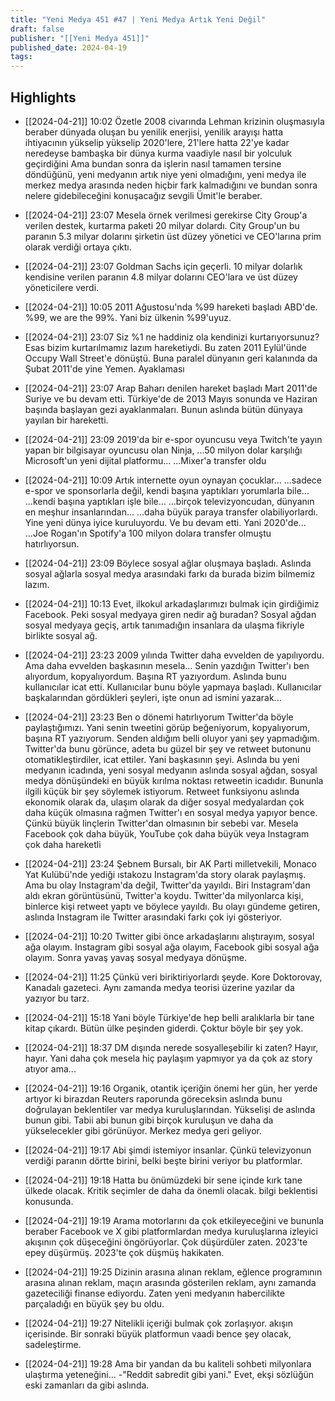 ```yaml
---
title: "Yeni Medya 451 #47 | Yeni Medya Artık Yeni Değil"
draft: false
publisher: "[[Yeni Medya 451]]"
published_date: 2024-04-19
tags:
---
```



## Highlights
* [[2024-04-21]] 10:02  Özetle 2008 civarında Lehman krizinin oluşmasıyla beraber dünyada oluşan bu yenilik enerjisi, yenilik arayışı hatta ihtiyacının yükselip yükselip 2020'lere, 21'lere hatta 22'ye kadar neredeyse bambaşka bir dünya kurma vaadiyle nasıl bir yolculuk geçirdiğini Ama bundan sonra da işlerin nasıl tamamen tersine döndüğünü, yeni medyanın artık niye yeni olmadığını, yeni medya ile merkez medya arasında neden hiçbir fark kalmadığını ve bundan sonra nelere gidebileceğini konuşacağız sevgili Ümit'le beraber.

* [[2024-04-21]] 23:07  Mesela örnek verilmesi gerekirse City Group'a verilen destek, kurtarma paketi 20 milyar dolardı. City Group'un bu paranın 5.3 milyar dolarını şirketin üst düzey yönetici ve CEO'larına prim olarak verdiği ortaya çıktı.

* [[2024-04-21]] 23:07  Goldman Sachs için geçerli. 10 milyar dolarlık kendisine verilen paranın 4.8 milyar dolarını CEO'lara ve üst düzey yöneticilere verdi.

* [[2024-04-21]] 10:05  2011 Ağustosu'nda %99 hareketi başladı ABD'de. %99, we are the 99%. Yani biz ülkenin %99'uyuz.

* [[2024-04-21]] 23:07  Siz %1 ne haddiniz ola kendinizi kurtarıyorsunuz? Esas bizim kurtarılmamız lazım hareketiydi. Bu zaten 2011 Eylül'ünde Occupy Wall Street'e dönüştü. Buna paralel dünyanın geri kalanında da Şubat 2011'de yine Yemen. Ayaklaması

* [[2024-04-21]] 23:07  Arap Baharı denilen hareket başladı Mart 2011'de Suriye ve bu devam etti. Türkiye'de de 2013 Mayıs sonunda ve Haziran başında başlayan gezi ayaklanmaları. Bunun aslında bütün dünyaya yayılan bir hareketti.

* [[2024-04-21]] 23:09  2019'da bir e-spor oyuncusu veya Twitch'te yayın yapan bir bilgisayar oyuncusu olan Ninja, ...50 milyon dolar karşılığı Microsoft'un yeni dijital platformu... ...Mixer'a transfer oldu

* [[2024-04-21]] 10:09  Artık internette oyun oynayan çocuklar... ...sadece e-spor ve sponsorlarla değil, kendi başına yaptıkları yorumlarla bile... ...kendi başına yaptıkları işle bile... ...birçok televizyoncudan, dünyanın en meşhur insanlarından... ...daha büyük paraya transfer olabiliyorlardı. Yine yeni dünya iyice kuruluyordu. Ve bu devam etti. Yani 2020'de... ...Joe Rogan'ın Spotify'a 100 milyon dolara transfer olmuştu hatırlıyorsun.

* [[2024-04-21]] 23:09  Böylece sosyal ağlar oluşmaya başladı. Aslında sosyal ağlarla sosyal medya arasındaki farkı da burada bizim bilmemiz lazım.

* [[2024-04-21]] 10:13  Evet, ilkokul arkadaşlarımızı bulmak için girdiğimiz Facebook. Peki sosyal medyaya giren nedir ağ buradan? Sosyal ağdan sosyal medyaya geçiş, artık tanımadığın insanlara da ulaşma fikriyle birlikte sosyal ağ.

* [[2024-04-21]] 23:23  2009 yılında Twitter daha evvelden de yapılıyordu. Ama daha evvelden başkasının mesela... Senin yazdığın Twitter'ı ben alıyordum, kopyalıyordum. Başına RT yazıyordum. Aslında bunu kullanıcılar icat etti. Kullanıcılar bunu böyle yapmaya başladı. Kullanıcılar başkalarından gördükleri şeyleri, işte onun ad ismini yazarak...

* [[2024-04-21]] 23:23  Ben o dönemi hatırlıyorum Twitter'da böyle paylaştığımızı. Yani senin tweetini görüp beğeniyorum, kopyalıyorum, başına RT yazıyorum. Senden aldığım belli oluyor yani şey yapmadığım. Twitter'da bunu görünce, adeta bu güzel bir şey ve retweet butonunu otomatikleştirdiler, icat ettiler. Yani başkasının şeyi. Aslında bu yeni medyanın icadında, yeni sosyal medyanın aslında sosyal ağdan, sosyal medya dönüşündeki en büyük kırılma noktası retweetin icadıdır. Bununla ilgili küçük bir şey söylemek istiyorum. Retweet funksiyonu aslında ekonomik olarak da, ulaşım olarak da diğer sosyal medyalardan çok daha küçük olmasına rağmen Twitter'ı en sosyal medya yapıyor bence. Çünkü büyük linçlerin Twitter'dan olmasının bir sebebi var. Mesela Facebook çok daha büyük, YouTube çok daha büyük veya Instagram çok daha hareketli

* [[2024-04-21]] 23:24  Şebnem Bursalı, bir AK Parti milletvekili, Monaco Yat Kulübü'nde yediği ıstakozu Instagram'da story olarak paylaşmış. Ama bu olay Instagram'da değil, Twitter'da yayıldı. Biri Instagram'dan aldı ekran görüntüsünü, Twitter'a koydu. Twitter'da milyonlarca kişi, binlerce kişi retweet yaptı ve böylece yayıldı. Bu olayı gündeme getiren, aslında Instagram ile Twitter arasındaki farkı çok iyi gösteriyor.

* [[2024-04-21]] 10:20  Twitter gibi önce arkadaşlarını alıştırayım, sosyal ağa olayım. Instagram gibi sosyal ağa olayım, Facebook gibi sosyal ağa olayım. Sonra yavaş yavaş sosyal medyaya dönüşme.

* [[2024-04-21]] 11:25  Çünkü veri biriktiriyorlardı şeyde. Kore Doktorovay, Kanadalı gazeteci. Aynı zamanda medya teorisi üzerine yazılar da yazıyor bu tarz.

* [[2024-04-21]] 15:18  Yani böyle Türkiye'de hep belli aralıklarla bir tane kitap çıkardı. Bütün ülke peşinden giderdi. Çoktur böyle bir şey yok.

* [[2024-04-21]] 18:37  DM dışında nerede sosyalleşebilir ki zaten? Hayır, hayır. Yani daha çok mesela hiç paylaşım yapmıyor ya da çok az story atıyor ama...

* [[2024-04-21]] 19:16  Organik, otantik içeriğin önemi her gün, her yerde artıyor ki birazdan Reuters raporunda göreceksin aslında bunu doğrulayan beklentiler var medya kuruluşlarından. Yükselişi de aslında bunun gibi. Tabii abi bunun gibi birçok kuruluşun ve daha da yükselecekler gibi görünüyor. Merkez medya geri geliyor.

* [[2024-04-21]] 19:17  Abi şimdi istemiyor insanlar. Çünkü televizyonun verdiği paranın dörtte birini, belki beşte birini veriyor bu platformlar.

* [[2024-04-21]] 19:18  Hatta bu önümüzdeki bir sene içinde kırk tane ülkede olacak. Kritik seçimler de daha da önemli olacak. bilgi beklentisi konusunda.

* [[2024-04-21]] 19:19  Arama motorlarını da çok etkileyeceğini ve bununla beraber Facebook ve X gibi platformlardan medya kuruluşlarına izleyici akışının çok düşeceğini öngörüyorlar. Çok düşürdüler zaten. 2023'te epey düşürmüş. 2023'te çok düşmüş hakikaten.

* [[2024-04-21]] 19:25  Dizinin arasına alınan reklam, eğlence programının arasına alınan reklam, maçın arasında gösterilen reklam, aynı zamanda gazeteciliği finanse ediyordu. Zaten yeni medyanın habercilikte parçaladığı en büyük şey bu oldu.

* [[2024-04-21]] 19:27  Nitelikli içeriği bulmak çok zorlaşıyor. akışın içerisinde. Bir sonraki büyük platformun vaadi bence şey olacak, sadeleştirme.

* [[2024-04-21]] 19:28  Ama bir yandan da bu kaliteli sohbeti milyonlara ulaştırma yeteneğini... -"Reddit sabredit gibi yani." Evet, ekşi sözlüğün eski zamanları da gibi aslında.


